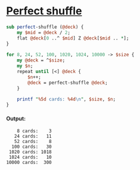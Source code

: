 [1]: http://rosettacode.org/wiki/Perfect_shuffle

# [Perfect shuffle][1]

```perl
sub perfect-shuffle (@deck) {
    my $mid = @deck / 2;
    flat @deck[0 ..^ $mid] Z @deck[$mid .. *];
}
 
for 8, 24, 52, 100, 1020, 1024, 10000 -> $size {
    my @deck = ^$size;
    my $n;
    repeat until [<] @deck {
        $n++;
        @deck = perfect-shuffle @deck;
    }
 
    printf "%5d cards: %4d\n", $size, $n;
}
```

#### Output:
```
    8 cards:    3
   24 cards:   11
   52 cards:    8
  100 cards:   30
 1020 cards: 1018
 1024 cards:   10
10000 cards:  300
```